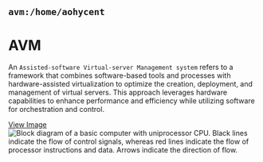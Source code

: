 `avm:/home/aohycent`
---

# AVM
An `Assisted-software Virtual-server Management system` refers to a framework that combines software-based tools
and processes with hardware-assisted virtualization to optimize the creation, deployment, and management of virtual servers.
This approach leverages hardware capabilities to enhance performance and efficiency while utilizing software for
orchestration and control. 

[View Image](https://en.wikipedia.org/wiki/File:Computer_architecture_block_diagram.png) 
![Block diagram of a basic computer with uniprocessor CPU. Black lines indicate the flow of control signals, whereas red lines indicate the flow of processor instructions and data. Arrows indicate the direction of flow.](https://en.wikipedia.org/wiki/File:Computer_architecture_block_diagram.png)
